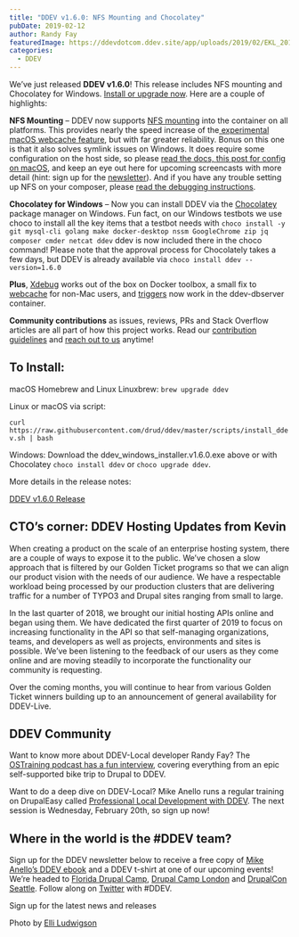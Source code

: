 ```yaml
---
title: "DDEV v1.6.0: NFS Mounting and Chocolatey"
pubDate: 2019-02-12
author: Randy Fay
featuredImage: https://ddevdotcom.ddev.site/app/uploads/2019/02/EKL_20181203_2-e1549995318578.jpg
categories:
  - DDEV
---
```


We’ve just released **DDEV v1.6.0**! This release includes NFS mounting and Chocolatey for Windows. [Install or upgrade now](https://github.com/drud/ddev/releases). Here are a couple of highlights:

**NFS Mounting** – DDEV now supports [NFS mounting](https://github.com/drud/ddev/pull/1396) into the container on all platforms. This provides nearly the speed increase of the[ experimental macOS webcache feature](https://ddev.com/ddev-local/ddev-locals-new-webcache-feature/), but with far greater reliability. Bonus on this one is that it also solves symlink issues on Windows. It does require some configuration on the host side, so please [read the docs, ](https://ddev.readthedocs.io/en/latest/users/performance/#using-nfs-to-mount-the-project-into-the-container) [this post for config on macOS](https://ddev.com/ddev-local/ddev-local-nfs-mounting-setup-macos/), and keep an eye out here for upcoming screencasts with more detail (hint: sign up for the [newsletter](http://eepurl.com/gFfwFb)). And if you have any trouble setting up NFS on your composer, please [read the debugging instructions](https://ddev.readthedocs.io/en/latest/users/performance/#debugging-ddev-start-failures-with-nfs%5Fmount%5Fenabled-true).

**Chocolatey for Windows** – Now you can install DDEV via the [Chocolatey](https://chocolatey.org/) package manager on Windows. Fun fact, on our Windows testbots we use choco to install all the key items that a testbot needs with `choco install -y git mysql-cli golang make docker-desktop nssm GoogleChrome zip jq composer cmder netcat ddev` ddev is now included there in the choco command! Please note that the approval process for Chocolately takes a few days, but DDEV is already available via `choco install ddev --version=1.6.0`

**Plus**, [Xdebug](https://github.com/drud/ddev/pull/1391) works out of the box on Docker toolbox, a small fix to [webcache](https://github.com/drud/ddev/pull/1390) for non-Mac users, and [triggers](https://github.com/drud/ddev/pull/1399) now work in the ddev-dbserver container.

**Community contributions** as issues, reviews, PRs and Stack Overflow articles are all part of how this project works. Read our [contribution guidelines](https://github.com/drud/ddev/blob/master/CONTRIBUTING.md) and [reach out to us](https://ddev.readthedocs.io/en/stable/#support) anytime!

## To Install:

macOS Homebrew and Linux Linuxbrew: `brew upgrade ddev`

Linux or macOS via script:

`curl https://raw.githubusercontent.com/drud/ddev/master/scripts/install_ddev.sh | bash`

Windows: Download the ddev\_windows\_installer.v1.6.0.exe above or with Chocolatey `choco install ddev` or `choco upgrade ddev`.

More details in the release notes:

[DDEV v1.6.0 Release](https://github.com/drud/ddev/releases/tag/v1.6.0)

## CTO’s corner: DDEV Hosting Updates from Kevin

When creating a product on the scale of an enterprise hosting system, there are a couple of ways to expose it to the public. We’ve chosen a slow approach that is filtered by our Golden Ticket programs so that we can align our product vision with the needs of our audience. We have a respectable workload being processed by our production clusters that are delivering traffic for a number of TYPO3 and Drupal sites ranging from small to large.

In the last quarter of 2018, we brought our initial hosting APIs online and began using them. We have dedicated the first quarter of 2019 to focus on increasing functionality in the API so that self-managing organizations, teams, and developers as well as projects, environments and sites is possible. We’ve been listening to the feedback of our users as they come online and are moving steadily to incorporate the functionality our community is requesting.

Over the coming months, you will continue to hear from various Golden Ticket winners building up to an announcement of general availability for DDEV-Live.

## DDEV Community

Want to know more about DDEV-Local developer Randy Fay? The [OSTraining podcast has a fun interview](https://www.ostraining.com/blog/podcasting/randy-ddev/), covering everything from an epic self-supported bike trip to Drupal to DDEV.

Want to do a deep dive on DDEV-Local? Mike Anello runs a regular training on DrupalEasy called [Professional Local Development with DDEV](https://www.drupaleasy.com/ddev). The next session is Wednesday, February 20th, so sign up now!

## Where in the world is the #DDEV team?

Sign up for the DDEV newsletter below to receive a free copy of [Mike Anello’s DDEV ebook](https://www.amazon.com/Local-Development-Explained-Step-Step/dp/1731048858/ref=tmm%5Fpap%5Fswatch%5F0) and a DDEV t-shirt at one of our upcoming events! We’re headed to [Florida Drupal Camp](https://www.fldrupal.camp/), [Drupal Camp London](http://drupalcamp.london) and [DrupalCon Seattle](https://events.drupal.org/seattle2019). Follow along on [Twitter](https://twitter.com/drud) with #DDEV.

Sign up for the latest news and releases

Photo by [Elli Ludwigson](https://ddev.com/author/elli/)
